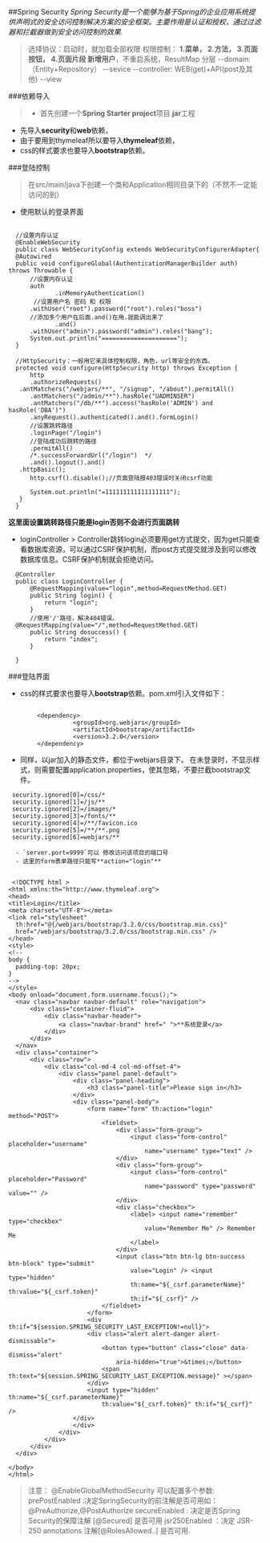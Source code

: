 ##Spring Security
*Spring Security是一个能够为基于Spring的企业应用系统提供声明式的安全访问控制解决方案的安全框架。主要作用是认证和授权，通过过滤器和拦截器做到安全访问控制的效果.*

> 选择协议：启动时，就加载全部权限
权限控制： **1.菜单， 2.方法， 3.页面按钮， 4.页面片段 新增用户**，不重启系统，ResultMap
分层 --domain:（Entity+Repository） --sevice --controller: WEB(get)+API(post及其他) --view

###依赖导入
> - 首先创建一个**Spring Starter project**项目  **jar**工程
  - 先导入**security**和**web**依赖，
  - 由于要用到thymeleaf所以要导入**thymeleaf**依赖，
  - css的样式要求也要导入**bootstrap**依赖。

###登陆控制
> 在src/main/java下创建一个类和Application相同目录下的（不然不一定能访问的到）
  
  - 使用默认的登录界面
  ```
  
	//设置内存认证
	@EnableWebSecurity
	public class WebSecurityConfig extends WebSecurityConfigurerAdapter{
	@Autowired
	public void configureGlobal(AuthenticationManagerBuilder auth) throws Throwable {
		//设置内存认证
		auth
		       .inMemoryAuthentication()
		 //设置用户名 密码 和 权限
		.withUser("root").password("root").roles("boss")
		//添加多个用户在后面.and()在用.就能调出来了
		       .and()
		.withUser("admin").password("admin").roles("bang");
		System.out.println("=====================");
	}
	
	//HttpSecurity：一般用它来具体控制权限，角色，url等安全的东西。
	protected void configure(HttpSecurity http) throws Exception {
		http
		.authorizeRequests()
     .antMatchers("/webjars/**", "/signup", "/about").permitAll()
		.antMatchers("/admin/**").hasRole("UADMINSER")
		.antMatchers("/db/**").access("hasRole('ADMIN') and hasRole('DBA')")
		.anyRequest().authenticated().and().formLogin()
		//设置跳转路径
		.loginPage("/login")
		//登陆成功后跳转的路径
		.permitAll()
		/*.successForwardUrl("/login")	*/
		.and().logout().and()
     .httpBasic();
		http.csrf().disable();//页面登陆报403错误时关闭csrf功能
		
		System.out.println("=111111111111111111");
	 }
    }
 ```
 
   **这里面设置跳转路径只能是login否则不会进行页面跳转**
         
   - loginController
         > Controller跳转login必须要用get方式提交，因为get只能查看数据库资源，可以通过CSRF保护机制，而post方式提交就涉及到可以修改数据库信息。CSRF保护机制就会拒绝访问。
         
  ```
	@Controller
	public class LoginController {
		@RequestMapping(value="login",method=RequestMethod.GET)
		public String login() {
			return "login";
		}
		//使用'/'路径，解决404错误。
	@RequestMapping(value="/",method=RequestMethod.GET)
		public String dosuccess() {
			return "index";
		}
	
	}
  ```    
  
  ###登陆界面
  - css的样式要求也要导入**bootstrap**依赖。pom.xml引入文件如下：
  ```
  
		  <dependency>
					<groupId>org.webjars</groupId>
					<artifactId>bootstrap</artifactId>
					<version>3.2.0</version>
		  </dependency>
  ```
  

  - 同样，以jar加入的静态文件，都位于webjars目录下。
            在未登录时，不显示样式，则需要配置application.properties，使其忽略，不要拦截bootstrap文件。
            
    
   ```
	security.ignored[0]=/css/*
	security.ignored[1]=/js/**
	security.ignored[2]=/images/*
	security.ignored[3]=/fonts/**
	security.ignored[4]=/**/favicon.ico
	security.ignored[5]=/**/**.png
	security.ignored[6]=webjars/**
  ```
	  - `server.port=9999`可以 修改访问该项目的端口号
	  - 这里的form表单路径只能写**action="login"**
	  
  ```
  
   <!DOCTYPE html >
<html xmlns:th="http://www.thymeleaf.org">
<head>
<title>Login</title>
<meta charset="UTF-8"></meta>
<link rel="stylesheet"
	th:href="@{/webjars/bootstrap/3.2.0/css/bootstrap.min.css}"
	href="/webjars/bootstrap/3.2.0/css/bootstrap.min.css" />
</head>
<style>
<!--
body {
	padding-top: 20px;
}
-->
</style>
<body onload="document.form.username.focus();">
	<nav class="navbar navbar-default" role="navigation">
		<div class="container-fluid">
			<div class="navbar-header">
				<a class="navbar-brand" href=" ">**系统登录</a>
			</div>
		</div>
	</nav>
	<div class="container">
		<div class="row">
			<div class="col-md-4 col-md-offset-4">
				<div class="panel panel-default">
					<div class="panel-heading">
						<h3 class="panel-title">Please sign in</h3>
					</div>
					<div class="panel-body">
						<form name="form" th:action="login" method="POST">
							<fieldset>
								<div class="form-group">
									<input class="form-control" placeholder="username"
										name="username" type="text" />
								</div>
								<div class="form-group">
									<input class="form-control" placeholder="Password"
										name="password" type="password" value="" />
								</div>
								<div class="checkbox">
									<label> <input name="remember" type="checkbox"
										value="Remember Me" /> Remember Me
									</label>
								</div>
								<input class="btn btn-lg btn-success btn-block" type="submit"
									value="Login" /> <input type="hidden"
									th:name="${_csrf.parameterName}" th:value="${_csrf.token}"
									th:if="${_csrf}" />
							</fieldset>
						</form>
						<div th:if="${session.SPRING_SECURITY_LAST_EXCEPTION!=null}">
						<div class="alert alert-danger alert-dismissable">
							<button type="button" class="close" data-dismiss="alert"
								aria-hidden="true">&times;</button>
							<span th:text="${session.SPRING_SECURITY_LAST_EXCEPTION.message}" ></span>
						</div>
						<input type="hidden" th:name="${_csrf.parameterName}"
							th:value="${_csrf.token}" th:if="${_csrf}" />
					</div>
					</div>
				</div>
			</div>
		</div>
	</div>

</body>
</html>
   ```
   
  
  
  > 注意： @EnableGlobalMethodSecurity 可以配置多个参数: prePostEnabled :决定SpringSecurity的前注解是否可用如：@PreAuthorize,@PostAuthorize secureEnabled : 决定是否Spring Security的保障注解 [@Secured] 是否可用 jsr250Enabled ：决定 JSR-250 annotations 注解[@RolesAllowed..] 是否可用.
  
  